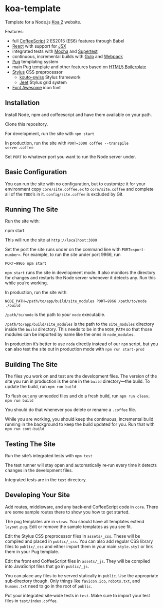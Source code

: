 # koa-template #

Template for a Node.js [Koa 2](http://koajs.com/) website.

Features:

* full [CoffeeScript](http://coffeescript.org/) 2 ES2015 (ES6) features through Babel
* [React](https://reactjs.org/) with support for [JSX](https://reactjs.org/docs/introducing-jsx.html)
* integrated tests with [Mocha](https://mochajs.org/) and [Supertest](https://github.com/visionmedia/supertest)
* continuous, incremental builds with [Gulp](https://gulpjs.com/) and [Webpack](https://webpack.js.org/)
* [Pug](https://pugjs.org/api/getting-started.html) templating system
* main Pug template and other features based on [HTML5 Boilerplate](https://html5boilerplate.com/)
* [Stylus](http://stylus-lang.com/) CSS preprocessor
  - [kouto-swiss](http://kouto-swiss.io/) Stylus framework
  - [Jeet](https://jeet.gs/) Stylus grid system
* [Font Awesome](https://fontawesome.com/) icon font


## Installation ##

Install Node, npm and coffeescript and have them available on your path.

Clone this repository.

For development, run the site with `npm start`

In production, run the site with `PORT=3000 coffee --transpile server.coffee`

Set `PORT` to whatever port you want to run the Node server under.


## Basic Configuration ##

You can run the site with no configuration, but to customize it for your
environment copy `core/site.coffee.ex` to `core/site.coffee` and complete
all of the `TODO`’s in it. `config/site.coffee` is excluded by Git.


## Running The Site ##

Run the site with:

  npm start

This will run the site at `http://localhost:3000`

Set the port the site runs under on the command line with `PORT=<port-number>`.
For example, to run the site under port 9966, run

    PORT=9966 npm start

`npm start` runs the site in development mode. It also monitors the directory
for changes and restarts the Node server whenever it detects any. Run this
while you’re working.

In production, run the site with:

    NODE_PATH=/path/to/app/build/site_modules PORT=9966 /path/to/node ./build

`/path/to/node` is the path to your `node` executable.

`/path/to/app/build/site_modules` is the path to the `site_modules` directory
inside the `build` directory. This needs to be in the `NODE_PATH` so that those
modules can be imported by name like the ones in `node_modules`.

In production it’s better to use `node` directly instead of our `npm` script,
but you can also test the site out in production mode with `npm run start-prod`


## Building The Site ##

The files you work on and test are the development files. The version of the
site you run in production is the one in the `build` directory—the build. To
update the build, run `npm run build`

To flush out any unneeded files and do a fresh build, run `npm run clean; npm
run build`

You should do that whenever you delete or rename a `.coffee` file.

While you are working, you should keep the continuous, incremental build
running in the background to keep the build updated for you. Run that with `npm
run cont-build`


## Testing The Site ##

Run the site’s integrated tests with `npm test`

The test runner will stay open and automatically re‐run every time it detects
changes in the development files.

Integrated tests are in the `test` directory.


## Developing Your Site ##

Add routes, middleware, and any back‐end CoffeeScript code in `core`. There are
some sample routes there to show you how to get started.

The pug templates are in `views`. You should have all templates extend
`layout.pug`. Edit or remove the sample templates as you see fit.

Edit the Stylus CSS preprocessor files in `assets/_css`. These will be compiled
and placed in `public/_css`. You can also add regular CSS library files to
`public/_css` and either import them in your main `style.styl` or link them in
your Pug template.

Edit the front end CoffeeScript files in `assets/_js`. They will be compiled
into JavaScript files that go in `public/_js`.

You can place any files to be served statically in `public`. Use the
appropriate sub‐directory though. Only things like `favicon.ico`, `robots.txt`,
and `humans.txt` need to go in the root of `public`.

Put your integrated site‐wide tests in `test`. Make sure to import your test
files in `test/index.coffee`.
